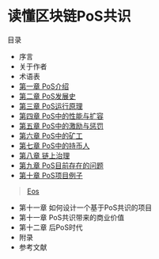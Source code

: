 # 读懂区块链PoS共识
目录
* 序言
* 关于作者
* 术语表
*  [第一章 PoS介绍](https://github.com/wetez-project/pos-book/blob/master/%E3%80%8A%E8%AF%BB%E6%87%82%E5%8C%BA%E5%9D%97%E9%93%BEPoS%E5%85%B1%E8%AF%86%E3%80%8B%E7%AC%AC%E4%B8%80%E7%AB%A0%20PoS%E4%BB%8B%E7%BB%8D.md)
*  [第二章 PoS发展史](https://github.com/wetez-project/pos-book/blob/master/%E3%80%8A%E8%AF%BB%E6%87%82%E5%8C%BA%E5%9D%97%E9%93%BEPoS%E5%85%B1%E8%AF%86%E3%80%8B%E7%AC%AC%E4%BA%8C%E7%AB%A0%20PoS%E5%8F%91%E5%B1%95%E5%8F%B2.md)
*  [第三章 PoS运行原理](https://github.com/wetez-project/pos-book/blob/master/%E3%80%8A%E8%AF%BB%E6%87%82%E5%8C%BA%E5%9D%97%E9%93%BEPoS%E5%85%B1%E8%AF%86%E3%80%8B%E7%AC%AC%E4%B8%89%E7%AB%A0%20PoS%E8%BF%90%E8%A1%8C%E5%8E%9F%E7%90%86.md)
*  [第四章 PoS中的性能与扩容](https://github.com/wetez-project/pos-book/blob/master/%E3%80%8A%E8%AF%BB%E6%87%82%E5%8C%BA%E5%9D%97%E9%93%BEPoS%E5%85%B1%E8%AF%86%E3%80%8B%E7%AC%AC%E5%9B%9B%E7%AB%A0%20PoS%E4%B8%AD%E7%9A%84%E6%80%A7%E8%83%BD%E4%B8%8E%E6%89%A9%E5%AE%B9.md)
*  [第五章 PoS中的激励与惩罚](https://github.com/wetez-project/pos-book/blob/master/%E3%80%8A%E8%AF%BB%E6%87%82%E5%8C%BA%E5%9D%97%E9%93%BEPoS%E5%85%B1%E8%AF%86%E3%80%8B%E7%AC%AC%E4%BA%94%E7%AB%A0%20PoS%E4%B8%AD%E7%9A%84%E6%BF%80%E5%8A%B1%E4%B8%8E%E6%83%A9%E7%BD%9A.md)
*  [第六章 PoS中的矿工](https://github.com/wetez-project/pos-book/blob/master/%E3%80%8A%E8%AF%BB%E6%87%82%E5%8C%BA%E5%9D%97%E9%93%BEPoS%E5%85%B1%E8%AF%86%E3%80%8B%E7%AC%AC%E5%85%AD%E7%AB%A0%20PoS%E4%B8%AD%E7%9A%84%E7%9F%BF%E5%B7%A5.md)
*  [第七章 PoS中的持币人](https://github.com/wetez-project/pos-book/blob/master/%E3%80%8A%E8%AF%BB%E6%87%82%E5%8C%BA%E5%9D%97%E9%93%BEPoS%E5%85%B1%E8%AF%86%E3%80%8B%E7%AC%AC%E4%B8%83%E7%AB%A0%20PoS%E4%B8%AD%E7%9A%84%E6%8C%81%E5%B8%81%E4%BA%BA.md)
*  [第八章 链上治理](https://github.com/wetez-project/pos-book/blob/master/%E3%80%8A%E8%AF%BB%E6%87%82%E5%8C%BA%E5%9D%97%E9%93%BEPoS%E5%85%B1%E8%AF%86%E3%80%8B%E7%AC%AC%E5%85%AB%E7%AB%A0%20%E9%93%BE%E4%B8%8A%E6%B2%BB%E7%90%86.md)
*  [第九章 PoS目前存在的问题](https://github.com/wetez-project/pos-book/blob/master/%E3%80%8A%E8%AF%BB%E6%87%82%E5%8C%BA%E5%9D%97%E9%93%BEPoS%E5%85%B1%E8%AF%86%E3%80%8B%E7%AC%AC%E4%B9%9D%E7%AB%A0%20PoS%E7%9B%AE%E5%89%8D%E5%AD%98%E5%9C%A8%E7%9A%84%E9%97%AE%E9%A2%98.md)
*  [第十章 PoS项目例子](https://github.com/wetez-project/pos-book/blob/master/%E3%80%8A%E8%AF%BB%E6%87%82%E5%8C%BA%E5%9D%97%E9%93%BEPoS%E5%85%B1%E8%AF%86%E3%80%8B%E7%AC%AC%E5%8D%81%E7%AB%A0%20PoS%E9%A1%B9%E7%9B%AE%E4%BE%8B%E5%AD%90.md)
>[Eos](https://github.com/wetez-project/pos-book/blob/master/%E3%80%8A%E8%AF%BB%E6%87%82%E5%8C%BA%E5%9D%97%E9%93%BEPoS%E5%85%B1%E8%AF%86%E3%80%8B%E7%AC%AC%E5%8D%81%E7%AB%A0%20PoS%E9%A1%B9%E7%9B%AE%E4%BE%8B%E5%AD%90--EOS.md)
*  第十一章 如何设计一个基于PoS共识的项目
*  第十一章 PoS共识带来的商业价值
*  第十二章 后PoS时代
*  附录
*  参考文献
